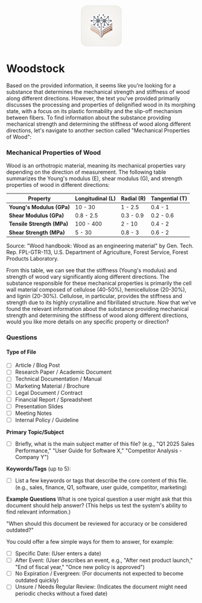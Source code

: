 <p align="center"><img src="icon.png" /></p>

# Woodstock



Based on the provided information, it seems like you're looking for a substance that determines the mechanical strength and stiffness of wood along different directions. However, the text you've provided primarily discusses the processing and properties of delignified wood in its morphing state, with a focus on its plastic formability and the slip-off mechanism between fibers.
To find information about the substance providing mechanical strength and determining the stiffness of wood along different directions, let's navigate to another section called "Mechanical Properties of Wood":

### Mechanical Properties of Wood
Wood is an orthotropic material, meaning its mechanical properties vary depending on the direction of measurement. The following table summarizes the Young's modulus (E), shear modulus (G), and strength properties of wood in different directions:

| Property       | Longitudinal (L) | Radial (R) | Tangential (T) |
|----------------|-----------------|-----------|---------------|
| **Young's Modulus (GPa)** | 10 - 30      | 1 - 2.5     | 0.4 - 1       |
| **Shear Modulus (GPa)**   | 0.8 - 2.5    | 0.3 - 0.9  | 0.2 - 0.6     |
| **Tensile Strength (MPa)**| 100 - 400    | 2 - 10     | 0.4 - 2       |
| **Shear Strength (MPa)**  | 5 - 30      | 0.8 - 3    | 0.6 - 2      |

Source: "Wood handbook: Wood as an engineering material" by Gen. Tech. Rep. FPL-GTR-113, U.S. Department of Agriculture, Forest Service, Forest Products Laboratory.

From this table, we can see that the stiffness (Young's modulus) and strength of wood vary significantly along different directions. The substance responsible for these mechanical properties is primarily the cell wall material composed of cellulose (40-50%), hemicellulose (20-30%), and lignin (20-30%). Cellulose, in particular, provides the stiffness and strength due to its highly crystalline and fibrillated structure.
Now that we've found the relevant information about the substance providing mechanical strength and determining the stiffness of wood along different directions, would you like more details on any specific property or direction?


### Questions
#### Type of File

- [ ] Article / Blog Post
- [ ] Research Paper / Academic Document
- [ ] Technical Documentation / Manual
- [ ] Marketing Material / Brochure
- [ ] Legal Document / Contract
- [ ] Financial Report / Spreadsheet
- [ ] Presentation Slides
- [ ] Meeting Notes
- [ ] Internal Policy / Guideline

**Primary Topic/Subject**
- [ ] Briefly, what is the main subject matter of this file?
(e.g., "Q1 2025 Sales Performance," "User Guide for Software X," "Competitor Analysis - Company Y")


**Keywords/Tags** (up to 5):
- [ ] List a few keywords or tags that describe the core content of this file.
(e.g., sales, finance, Q1, software, user guide, competitor, marketing)

**Example Questions**
What is one typical question a user might ask that this document should help answer?
(This helps us test the system's ability to find relevant information.)

"When should this document be reviewed for accuracy or be considered outdated?"

You could offer a few simple ways for them to answer, for example:
- [ ] Specific Date: (User enters a date)
- [ ] After Event: (User describes an event, e.g., "After next product launch," "End of fiscal year," "Once new policy is approved")
- [ ] No Expiration / Evergreen: (For documents not expected to become outdated quickly)
- [ ] Unsure / Needs Regular Review: (Indicates the document might need periodic checks without a fixed date)
